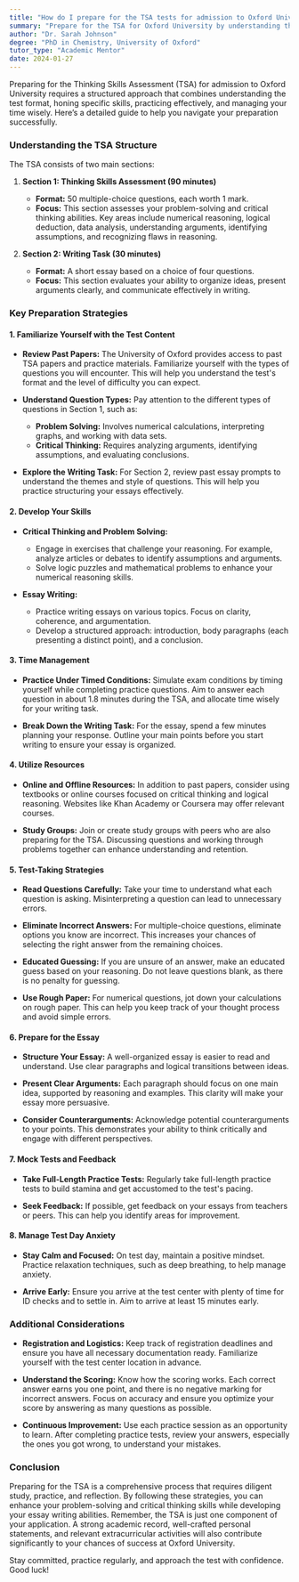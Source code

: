 ```yaml
---
title: "How do I prepare for the TSA tests for admission to Oxford University?"
summary: "Prepare for the TSA for Oxford University by understanding the test format, honing skills, practicing effectively, and managing your time wisely."
author: "Dr. Sarah Johnson"
degree: "PhD in Chemistry, University of Oxford"
tutor_type: "Academic Mentor"
date: 2024-01-27
---
```


Preparing for the Thinking Skills Assessment (TSA) for admission to Oxford University requires a structured approach that combines understanding the test format, honing specific skills, practicing effectively, and managing your time wisely. Here’s a detailed guide to help you navigate your preparation successfully.

### Understanding the TSA Structure

The TSA consists of two main sections:

1. **Section 1: Thinking Skills Assessment (90 minutes)**
    - **Format:** 50 multiple-choice questions, each worth 1 mark.
    - **Focus:** This section assesses your problem-solving and critical thinking abilities. Key areas include numerical reasoning, logical deduction, data analysis, understanding arguments, identifying assumptions, and recognizing flaws in reasoning.

2. **Section 2: Writing Task (30 minutes)**
    - **Format:** A short essay based on a choice of four questions.
    - **Focus:** This section evaluates your ability to organize ideas, present arguments clearly, and communicate effectively in writing.

### Key Preparation Strategies

#### 1. Familiarize Yourself with the Test Content

- **Review Past Papers:** The University of Oxford provides access to past TSA papers and practice materials. Familiarize yourself with the types of questions you will encounter. This will help you understand the test's format and the level of difficulty you can expect.

- **Understand Question Types:** Pay attention to the different types of questions in Section 1, such as:
    - **Problem Solving:** Involves numerical calculations, interpreting graphs, and working with data sets.
    - **Critical Thinking:** Requires analyzing arguments, identifying assumptions, and evaluating conclusions.

- **Explore the Writing Task:** For Section 2, review past essay prompts to understand the themes and style of questions. This will help you practice structuring your essays effectively.

#### 2. Develop Your Skills

- **Critical Thinking and Problem Solving:**
    - Engage in exercises that challenge your reasoning. For example, analyze articles or debates to identify assumptions and arguments.
    - Solve logic puzzles and mathematical problems to enhance your numerical reasoning skills.

- **Essay Writing:**
    - Practice writing essays on various topics. Focus on clarity, coherence, and argumentation.
    - Develop a structured approach: introduction, body paragraphs (each presenting a distinct point), and a conclusion.

#### 3. Time Management

- **Practice Under Timed Conditions:** Simulate exam conditions by timing yourself while completing practice questions. Aim to answer each question in about 1.8 minutes during the TSA, and allocate time wisely for your writing task.

- **Break Down the Writing Task:** For the essay, spend a few minutes planning your response. Outline your main points before you start writing to ensure your essay is organized.

#### 4. Utilize Resources

- **Online and Offline Resources:** In addition to past papers, consider using textbooks or online courses focused on critical thinking and logical reasoning. Websites like Khan Academy or Coursera may offer relevant courses.

- **Study Groups:** Join or create study groups with peers who are also preparing for the TSA. Discussing questions and working through problems together can enhance understanding and retention.

#### 5. Test-Taking Strategies

- **Read Questions Carefully:** Take your time to understand what each question is asking. Misinterpreting a question can lead to unnecessary errors.

- **Eliminate Incorrect Answers:** For multiple-choice questions, eliminate options you know are incorrect. This increases your chances of selecting the right answer from the remaining choices.

- **Educated Guessing:** If you are unsure of an answer, make an educated guess based on your reasoning. Do not leave questions blank, as there is no penalty for guessing.

- **Use Rough Paper:** For numerical questions, jot down your calculations on rough paper. This can help you keep track of your thought process and avoid simple errors.

#### 6. Prepare for the Essay

- **Structure Your Essay:** A well-organized essay is easier to read and understand. Use clear paragraphs and logical transitions between ideas.

- **Present Clear Arguments:** Each paragraph should focus on one main idea, supported by reasoning and examples. This clarity will make your essay more persuasive.

- **Consider Counterarguments:** Acknowledge potential counterarguments to your points. This demonstrates your ability to think critically and engage with different perspectives.

#### 7. Mock Tests and Feedback

- **Take Full-Length Practice Tests:** Regularly take full-length practice tests to build stamina and get accustomed to the test's pacing.

- **Seek Feedback:** If possible, get feedback on your essays from teachers or peers. This can help you identify areas for improvement.

#### 8. Manage Test Day Anxiety

- **Stay Calm and Focused:** On test day, maintain a positive mindset. Practice relaxation techniques, such as deep breathing, to help manage anxiety.

- **Arrive Early:** Ensure you arrive at the test center with plenty of time for ID checks and to settle in. Aim to arrive at least 15 minutes early.

### Additional Considerations

- **Registration and Logistics:** Keep track of registration deadlines and ensure you have all necessary documentation ready. Familiarize yourself with the test center location in advance.

- **Understand the Scoring:** Know how the scoring works. Each correct answer earns you one point, and there is no negative marking for incorrect answers. Focus on accuracy and ensure you optimize your score by answering as many questions as possible.

- **Continuous Improvement:** Use each practice session as an opportunity to learn. After completing practice tests, review your answers, especially the ones you got wrong, to understand your mistakes.

### Conclusion

Preparing for the TSA is a comprehensive process that requires diligent study, practice, and reflection. By following these strategies, you can enhance your problem-solving and critical thinking skills while developing your essay writing abilities. Remember, the TSA is just one component of your application. A strong academic record, well-crafted personal statements, and relevant extracurricular activities will also contribute significantly to your chances of success at Oxford University.

Stay committed, practice regularly, and approach the test with confidence. Good luck!
    